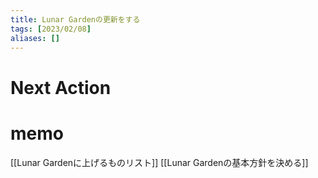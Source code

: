 ```yaml
---
title: Lunar Gardenの更新をする
tags: [2023/02/08]
aliases: []
---
```


# Next Action
# memo
[[Lunar Gardenに上げるものリスト]]
[[Lunar Gardenの基本方針を決める]]